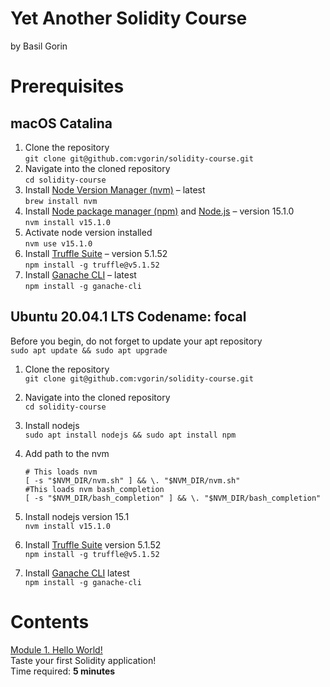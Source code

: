 # Yet Another Solidity Course
by Basil Gorin

# Prerequisites
 
## macOS Catalina

1. Clone the repository  
    ```git clone git@github.com:vgorin/solidity-course.git```
2. Navigate into the cloned repository  
    ```cd solidity-course```
3. Install [Node Version Manager (nvm)](https://github.com/nvm-sh/nvm) – latest  
    ```brew install nvm```
4. Install [Node package manager (npm)](https://www.npmjs.com/) and [Node.js](https://nodejs.org/) – version 15.1.0  
    ```nvm install v15.1.0```
5. Activate node version installed  
    ```nvm use v15.1.0```
6. Install [Truffle Suite](https://www.trufflesuite.com/) – version 5.1.52  
    ```npm install -g truffle@v5.1.52```
7. Install [Ganache CLI](https://github.com/trufflesuite/ganache-cli) – latest  
    ```npm install -g ganache-cli```  

## Ubuntu 20.04.1 LTS Codename: focal

Before you begin, do not forget to update your apt repository  
    ``` sudo apt update && sudo apt upgrade ```
    
1. Clone the repository  
    ```git clone git@github.com:vgorin/solidity-course.git ```  
2. Navigate into the cloned repository  
    ```cd solidity-course```
3. Install nodejs  
    ```sudo apt install nodejs && sudo apt install npm ```
4. Add path to the nvm  
    ``` export NVM_DIR="$HOME/.nvm"
    # This loads nvm
    [ -s "$NVM_DIR/nvm.sh" ] && \. "$NVM_DIR/nvm.sh"
    #This loads nvm bash_completion
    [ -s "$NVM_DIR/bash_completion" ] && \. "$NVM_DIR/bash_completion"
    ```

5. Install nodejs version 15.1  
    ```nvm install v15.1.0```
6.  Install [Truffle Suite](https://www.trufflesuite.com/)  version 5.1.52  
    ```npm install -g truffle@v5.1.52```
7. Install [Ganache CLI](https://github.com/trufflesuite/ganache-cli)  latest  
    ```npm install -g ganache-cli```




# Contents
[Module 1. Hello World!](module01/README.md)  
Taste your first Solidity application!  
Time required: **5 minutes**
